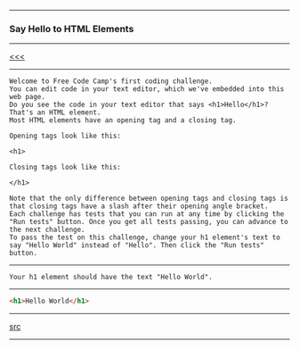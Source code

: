 
---

### Say Hello to HTML Elements

---

[<<<]()

---

```
Welcome to Free Code Camp's first coding challenge.
You can edit code in your text editor, which we've embedded into this web page.
Do you see the code in your text editor that says <h1>Hello</h1>? That's an HTML element.
Most HTML elements have an opening tag and a closing tag.
```

```
Opening tags look like this:

<h1>
```

```
Closing tags look like this:

</h1>
```

```
Note that the only difference between opening tags and closing tags is that closing tags have a slash after their opening angle bracket.
Each challenge has tests that you can run at any time by clicking the "Run tests" button. Once you get all tests passing, you can advance to the next challenge.
To pass the test on this challenge, change your h1 element's text to say "Hello World" instead of "Hello". Then click the "Run tests" button.
```

---

```
Your h1 element should have the text "Hello World".
```

---

```html
<h1>Hello World</h1>
```

---

[src](https://www.freecodecamp.org/challenges/say-hello-to-html-elements)

---
